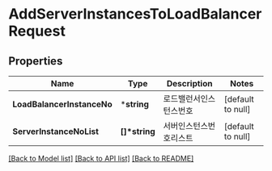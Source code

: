 # AddServerInstancesToLoadBalancerRequest

## Properties
Name | Type | Description | Notes
------------ | ------------- | ------------- | -------------
**LoadBalancerInstanceNo** | ***string** | 로드밸런서인스턴스번호 | [default to null]
**ServerInstanceNoList** | **[]\*string** | 서버인스턴스번호리스트 | [default to null]

[[Back to Model list]](../README.md#documentation-for-models) [[Back to API list]](../README.md#documentation-for-api-endpoints) [[Back to README]](../README.md)


